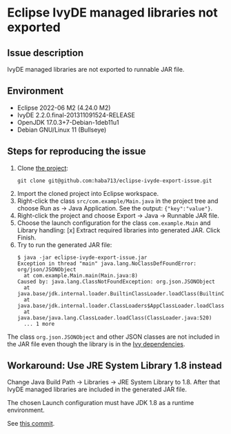 # Eclipse IvyDE managed libraries not exported

## Issue description

IvyDE managed libraries are not exported to runnable JAR file.

## Environment

- Eclipse 2022-06 M2 (4.24.0 M2)
- IvyDE 2.2.0.final-201311091524-RELEASE
- OpenJDK 17.0.3+7-Debian-1deb11u1
- Debian GNU/Linux 11 (Bullseye)

## Steps for reproducing the issue

1. Clone [the project](https://github.com/haba713/eclipse-ivyde-export-issue):
    ```
    git clone git@github.com:haba713/eclipse-ivyde-export-issue.git
    ```
 3. Import the cloned project into Eclipse workspace.
 4. Right-click the class `src/com.example/Main.java` in the project tree and
   choose Run as → Java Application. See the output: `{"key":"value"}`.
 5. Right-click the project and choose Export → Java → Runnable JAR file.
 6. Choose the launch configuration for the class `com.example.Main` and
   Library handling: [x] Extract required libraries into generated JAR. Click
   Finish.
 7. Try to run the generated JAR file:
    ```
    $ java -jar eclipse-ivyde-export-issue.jar
    Exception in thread "main" java.lang.NoClassDefFoundError: org/json/JSONObject
      at com.example.Main.main(Main.java:8)
    Caused by: java.lang.ClassNotFoundException: org.json.JSONObject
      at java.base/jdk.internal.loader.BuiltinClassLoader.loadClass(BuiltinClassLoader.java:641)
      at java.base/jdk.internal.loader.ClassLoaders$AppClassLoader.loadClass(ClassLoaders.java:188)
      at java.base/java.lang.ClassLoader.loadClass(ClassLoader.java:520)
      ... 1 more
    ```

The class `org.json.JSONObject` and other JSON classes are not included in the
JAR file even though the library is in the [Ivy dependencies](ivy.xml).

## Workaround: Use JRE System Library 1.8 instead 

Change Java Build Path → Libraries → JRE System Library to 1.8. After that
IvyDE managed libraries are included in the generated JAR file.

The chosen Launch configuration must have JDK 1.8 as a runtime environment.

See [this commit](https://github.com/haba713/eclipse-ivyde-export-issue/commit/1789bb9e5a583bb1b0baa0481c8ea6e0481ef421).
